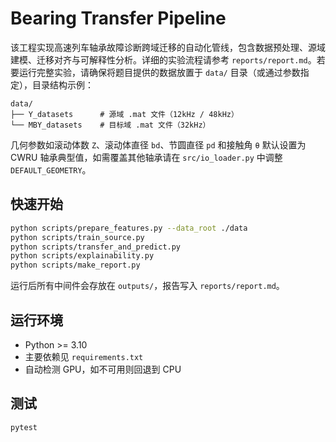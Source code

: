 # Bearing Transfer Pipeline

该工程实现高速列车轴承故障诊断跨域迁移的自动化管线，包含数据预处理、源域建模、迁移对齐与可解释性分析。详细的实验流程请参考 `reports/report.md`。若要运行完整实验，请确保将题目提供的数据放置于 `data/` 目录（或通过参数指定），目录结构示例：

```
data/
├── Y_datasets      # 源域 .mat 文件（12kHz / 48kHz）
└── MBY_datasets    # 目标域 .mat 文件（32kHz）
```

几何参数如滚动体数 `Z`、滚动体直径 `bd`、节圆直径 `pd` 和接触角 `θ` 默认设置为 CWRU 轴承典型值，如需覆盖其他轴承请在 `src/io_loader.py` 中调整 `DEFAULT_GEOMETRY`。

## 快速开始

```bash
python scripts/prepare_features.py --data_root ./data
python scripts/train_source.py
python scripts/transfer_and_predict.py
python scripts/explainability.py
python scripts/make_report.py
```

运行后所有中间件会存放在 `outputs/`，报告写入 `reports/report.md`。

## 运行环境

- Python >= 3.10
- 主要依赖见 `requirements.txt`
- 自动检测 GPU，如不可用则回退到 CPU

## 测试

```bash
pytest
```
